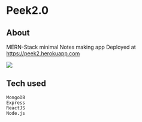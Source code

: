 # Peek2.0

## About
MERN-Stack minimal Notes making app
Deployed at https://peek2.herokuapp.com

<img src="https://i.imgur.com/ZWAipvt.png"/>

## Tech used
```
MongoDB
Express
ReactJS
Node.js
```

